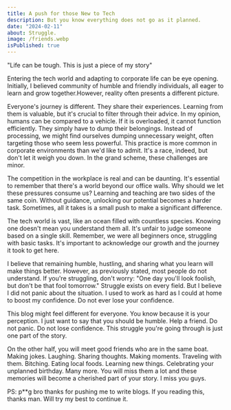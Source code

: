 ```yaml
---
title: A push for those New to Tech
description: But you know everything does not go as it planned.
date: "2024-02-11"
about: Struggle.
image: /friends.webp
isPublished: true
---
```


"Life can be tough. This is just a piece of my story"

Entering the tech world and adapting to corporate life can be eye opening. Initially, I believed community of humble and friendly individuals, all eager to learn and grow together.However, reality often presents a different picture.

Everyone's journey is different. They share their experiences. Learning from them is valuable, but it's crucial to filter through their advice. In my opinion, humans can be compared to a vehicle. If it is overloaded, it cannot function efficiently. They simply have to dump their belongings. Instead of processing, we might find ourselves dumping unnecessary weight, often targeting those who seem less powerful. This practice is more common in corporate environments than we'd like to admit. It's a race, indeed, but don't let it weigh you down. In the grand scheme, these challenges are minor.

The competition in the workplace is real and can be daunting. It's essential to remember that there's a world beyond our office walls. Why should we let these pressures consume us? Learning and teaching are two sides of the same coin. Without guidance, unlocking our potential becomes a harder task. Sometimes, all it takes is a small push to make a significant difference.

The tech world is vast, like an ocean filled with countless species. Knowing one doesn't mean you understand them all. It's unfair to judge someone based on a single skill. Remember, we were all beginners once, struggling with basic tasks. It's important to acknowledge our growth and the journey it took to get here.

I believe that remaining humble, hustling, and sharing what you learn will make things better. However, as previously stated, most people do not understand. If you're struggling, don't worry: "One day you'll look foolish, but don't be that fool tomorrow." Struggle exists on every field. But I believe I did not panic about the situation. I used to work as hard as I could at home to boost my confidence.
Do not ever lose your confidence.

This blog might feel different for everyone. You know because it is your perception.
I just want to say that you should be humble. Help a friend. Do not panic. Do not lose confidence.
This struggle you're going through is just one part of the story.

On the other half, you will meet good friends who are in the same boat. Making jokes. Laughing. Sharing thoughts. Making moments. Traveling with them. Bitching.
Eating local foods. Learning new things. Celebrating your unplanned birthday. Many more.
You will miss them a lot and these memories will become a cherished part of your story.
I miss you guys.

PS: p\*\*g bro thanks for pushing me to write blogs. If you reading this, thanks man. Will try my best to continue it.
